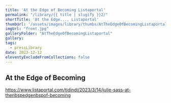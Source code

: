 ```yaml
---
title: 'At the Edge of Becoming Listaportal'
permalink: "/library/{{ title | slugify }}2/"
shortTitle: 'At the Edge..., Listaportal'
thumbUrl: '/assets/images/library/thumbs/AtTheEdgeOfBecomingListaportal.jpg'
imgUrl: "front.jpg"
galleryFolder: "AtTheEdgeOfBecomingListaportal"
gallery:
tags:
  - pressLibrary
date: 2023-12-12
eleventyExcludeFromCollections: false
---
```



<div class="Txt">
  <h2>At the Edge of Becoming</h2>
  <p><a href="https://www.listaportal.com/tidindi/2023/3/14/julie-sass-at-thenbspedgenbspof-becoming" target="_blank">https://www.listaportal.com/tidindi/2023/3/14/julie-sass-at-thenbspedgenbspof-becoming</a></p>
</div>